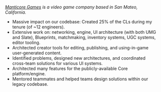_[Manticore Games](https://www.manticoregames.com/) is a video game company based in San Mateo, California._

-   Massive impact on our codebase: Created 25% of the CLs during my tenure (of ~12 engineers).
-   Extensive work on: networking, engine, UI architecture (with both UMG and Slate), Blueprints, matchmaking, inventory systems, UGC systems, editor tooling.
-   Architected creator tools for editing, publishing, and using-in-game user-generated content.
-   Identified problems, designed new architectures, and coordinated cross-team solutions for various UI systems.
-   Architected many features for the publicly-available Core platform/engine.
-   Mentored teammates and helped teams design solutions within our legacy codebase.